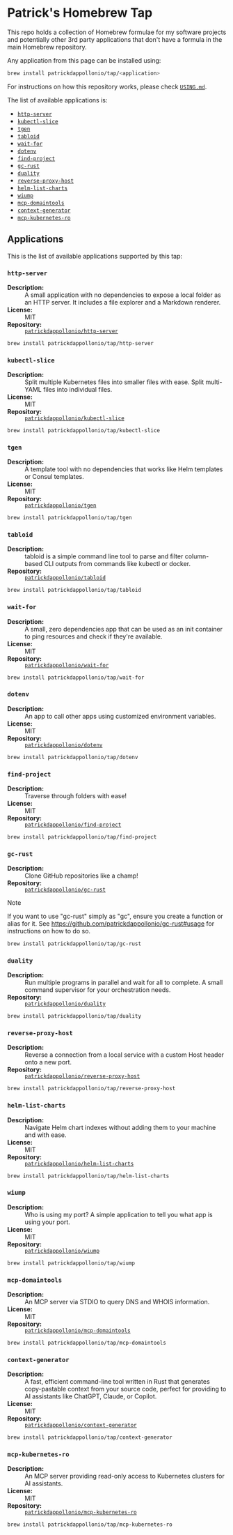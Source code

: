 # Patrick's Homebrew Tap

This repo holds a collection of Homebrew formulae for my software projects and potentially other 3rd party applications that don't have a formula in the main Homebrew repository.

Any application from this page can be installed using:

```bash
brew install patrickdappollonio/tap/<application>
```

For instructions on how this repository works, please check [`USING.md`](./USING.md).

The list of available applications is:
* [`http-server`](#http-server)
* [`kubectl-slice`](#kubectl-slice)
* [`tgen`](#tgen)
* [`tabloid`](#tabloid)
* [`wait-for`](#wait-for)
* [`dotenv`](#dotenv)
* [`find-project`](#find-project)
* [`gc-rust`](#gc-rust)
* [`duality`](#duality)
* [`reverse-proxy-host`](#reverse-proxy-host)
* [`helm-list-charts`](#helm-list-charts)
* [`wiump`](#wiump)
* [`mcp-domaintools`](#mcp-domaintools)
* [`context-generator`](#context-generator)
* [`mcp-kubernetes-ro`](#mcp-kubernetes-ro)

## Applications

This is the list of available applications supported by this tap:

### `http-server`

<dl>
  <dt><strong>Description:</strong></dt>
  <dd>A small application with no dependencies to expose a local folder as an HTTP server. It includes a file explorer and a Markdown renderer.</dd>
  <dt><strong>License:</strong></dt>
  <dd>MIT</dd>
  <dt><strong>Repository:</strong></dt>
  <dd><a href="https://github.com/patrickdappollonio/http-server"><code>patrickdappollonio/http-server</code></a></dd>
</dl>

```bash
brew install patrickdappollonio/tap/http-server
```

### `kubectl-slice`

<dl>
  <dt><strong>Description:</strong></dt>
  <dd>Split multiple Kubernetes files into smaller files with ease. Split multi-YAML files into individual files.</dd>
  <dt><strong>License:</strong></dt>
  <dd>MIT</dd>
  <dt><strong>Repository:</strong></dt>
  <dd><a href="https://github.com/patrickdappollonio/kubectl-slice"><code>patrickdappollonio/kubectl-slice</code></a></dd>
</dl>

```bash
brew install patrickdappollonio/tap/kubectl-slice
```

### `tgen`

<dl>
  <dt><strong>Description:</strong></dt>
  <dd>A template tool with no dependencies that works like Helm templates or Consul templates.</dd>
  <dt><strong>License:</strong></dt>
  <dd>MIT</dd>
  <dt><strong>Repository:</strong></dt>
  <dd><a href="https://github.com/patrickdappollonio/tgen"><code>patrickdappollonio/tgen</code></a></dd>
</dl>

```bash
brew install patrickdappollonio/tap/tgen
```

### `tabloid`

<dl>
  <dt><strong>Description:</strong></dt>
  <dd>tabloid is a simple command line tool to parse and filter column-based CLI outputs from commands like kubectl or docker.</dd>
  <dt><strong>Repository:</strong></dt>
  <dd><a href="https://github.com/patrickdappollonio/tabloid"><code>patrickdappollonio/tabloid</code></a></dd>
</dl>

```bash
brew install patrickdappollonio/tap/tabloid
```

### `wait-for`

<dl>
  <dt><strong>Description:</strong></dt>
  <dd>A small, zero dependencies app that can be used as an init container to ping resources and check if they're available.</dd>
  <dt><strong>License:</strong></dt>
  <dd>MIT</dd>
  <dt><strong>Repository:</strong></dt>
  <dd><a href="https://github.com/patrickdappollonio/wait-for"><code>patrickdappollonio/wait-for</code></a></dd>
</dl>

```bash
brew install patrickdappollonio/tap/wait-for
```

### `dotenv`

<dl>
  <dt><strong>Description:</strong></dt>
  <dd>An app to call other apps using customized environment variables.</dd>
  <dt><strong>License:</strong></dt>
  <dd>MIT</dd>
  <dt><strong>Repository:</strong></dt>
  <dd><a href="https://github.com/patrickdappollonio/dotenv"><code>patrickdappollonio/dotenv</code></a></dd>
</dl>

```bash
brew install patrickdappollonio/tap/dotenv
```

### `find-project`

<dl>
  <dt><strong>Description:</strong></dt>
  <dd>Traverse through folders with ease!</dd>
  <dt><strong>License:</strong></dt>
  <dd>MIT</dd>
  <dt><strong>Repository:</strong></dt>
  <dd><a href="https://github.com/patrickdappollonio/find-project"><code>patrickdappollonio/find-project</code></a></dd>
</dl>

```bash
brew install patrickdappollonio/tap/find-project
```

### `gc-rust`

<dl>
  <dt><strong>Description:</strong></dt>
  <dd>Clone GitHub repositories like a champ!</dd>
  <dt><strong>Repository:</strong></dt>
  <dd><a href="https://github.com/patrickdappollonio/gc-rust"><code>patrickdappollonio/gc-rust</code></a></dd>
</dl>

> [!NOTE]
> If you want to use "gc-rust" simply as "gc", ensure you create a function or alias for it.
See https://github.com/patrickdappollonio/gc-rust#usage for instructions on how to do so.


```bash
brew install patrickdappollonio/tap/gc-rust
```

### `duality`

<dl>
  <dt><strong>Description:</strong></dt>
  <dd>Run multiple programs in parallel and wait for all to complete. A small command supervisor for your orchestration needs.</dd>
  <dt><strong>Repository:</strong></dt>
  <dd><a href="https://github.com/patrickdappollonio/duality"><code>patrickdappollonio/duality</code></a></dd>
</dl>

```bash
brew install patrickdappollonio/tap/duality
```

### `reverse-proxy-host`

<dl>
  <dt><strong>Description:</strong></dt>
  <dd>Reverse a connection from a local service with a custom Host header onto a new port.</dd>
  <dt><strong>Repository:</strong></dt>
  <dd><a href="https://github.com/patrickdappollonio/reverse-proxy-host"><code>patrickdappollonio/reverse-proxy-host</code></a></dd>
</dl>

```bash
brew install patrickdappollonio/tap/reverse-proxy-host
```

### `helm-list-charts`

<dl>
  <dt><strong>Description:</strong></dt>
  <dd>Navigate Helm chart indexes without adding them to your machine and with ease.</dd>
  <dt><strong>License:</strong></dt>
  <dd>MIT</dd>
  <dt><strong>Repository:</strong></dt>
  <dd><a href="https://github.com/patrickdappollonio/helm-list-charts"><code>patrickdappollonio/helm-list-charts</code></a></dd>
</dl>

```bash
brew install patrickdappollonio/tap/helm-list-charts
```

### `wiump`

<dl>
  <dt><strong>Description:</strong></dt>
  <dd>Who is using my port? A simple application to tell you what app is using your port.</dd>
  <dt><strong>License:</strong></dt>
  <dd>MIT</dd>
  <dt><strong>Repository:</strong></dt>
  <dd><a href="https://github.com/patrickdappollonio/wiump"><code>patrickdappollonio/wiump</code></a></dd>
</dl>

```bash
brew install patrickdappollonio/tap/wiump
```

### `mcp-domaintools`

<dl>
  <dt><strong>Description:</strong></dt>
  <dd>An MCP server via STDIO to query DNS and WHOIS information.</dd>
  <dt><strong>License:</strong></dt>
  <dd>MIT</dd>
  <dt><strong>Repository:</strong></dt>
  <dd><a href="https://github.com/patrickdappollonio/mcp-domaintools"><code>patrickdappollonio/mcp-domaintools</code></a></dd>
</dl>

```bash
brew install patrickdappollonio/tap/mcp-domaintools
```

### `context-generator`

<dl>
  <dt><strong>Description:</strong></dt>
  <dd>A fast, efficient command-line tool written in Rust that generates copy-pastable context from your source code, perfect for providing to AI assistants like ChatGPT, Claude, or Copilot.</dd>
  <dt><strong>License:</strong></dt>
  <dd>MIT</dd>
  <dt><strong>Repository:</strong></dt>
  <dd><a href="https://github.com/patrickdappollonio/context-generator"><code>patrickdappollonio/context-generator</code></a></dd>
</dl>

```bash
brew install patrickdappollonio/tap/context-generator
```

### `mcp-kubernetes-ro`

<dl>
  <dt><strong>Description:</strong></dt>
  <dd>An MCP server providing read-only access to Kubernetes clusters for AI assistants.</dd>
  <dt><strong>License:</strong></dt>
  <dd>MIT</dd>
  <dt><strong>Repository:</strong></dt>
  <dd><a href="https://github.com/patrickdappollonio/mcp-kubernetes-ro"><code>patrickdappollonio/mcp-kubernetes-ro</code></a></dd>
</dl>

```bash
brew install patrickdappollonio/tap/mcp-kubernetes-ro
```
